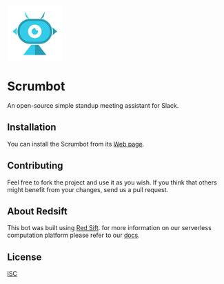 ![Scrumbot logo](/frontend/public/assets/scrum_bot_icon_128.png "Scrumbot logo")

# Scrumbot

An open-source simple standup meeting assistant for Slack.

## Installation

You can install the Scrumbot from its [Web page](http://scrumbot.sifts.io/ "Scrumbot Website").

## Contributing

Feel free to fork the project and use it as you wish. If you think that others might benefit from your changes, send us a pull request.

## About Redsift

This bot was built using [Red Sift](https://redsift.com "Red Sift Website"). for more information on our serverless computation platform please refer to our [docs](https://docs.redsift.com "Red Sift Docs").

## License

[ISC](LICENSE.TXT)